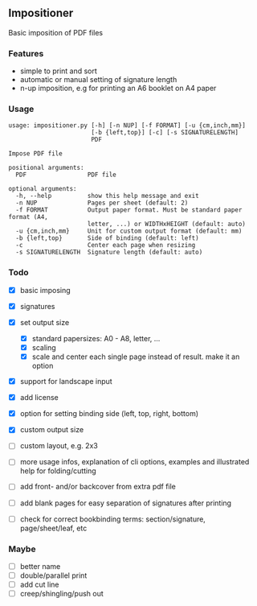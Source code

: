 ## Impositioner

Basic imposition of PDF files

### Features

- simple to print and sort
- automatic or manual setting of signature length
- n-up imposition, e.g for printing an A6 booklet on A4 paper

### Usage

```
usage: impositioner.py [-h] [-n NUP] [-f FORMAT] [-u {cm,inch,mm}]
                       [-b {left,top}] [-c] [-s SIGNATURELENGTH]
                       PDF

Impose PDF file

positional arguments:
  PDF                 PDF file

optional arguments:
  -h, --help          show this help message and exit
  -n NUP              Pages per sheet (default: 2)
  -f FORMAT           Output paper format. Must be standard paper format (A4,
                      letter, ...) or WIDTHxHEIGHT (default: auto)
  -u {cm,inch,mm}     Unit for custom output format (default: mm)
  -b {left,top}       Side of binding (default: left)
  -c                  Center each page when resizing
  -s SIGNATURELENGTH  Signature length (default: auto)
```

### Todo

- [x] basic imposing
- [x] signatures
- [x] set output size
  - [x] standard papersizes: A0 - A8, letter, ...
  - [x] scaling
  - [x] scale and center each single page instead of result. make it an option
- [x] support for landscape input
- [x] add license
- [x] option for setting binding side (left, top, right, bottom)
- [x] custom output size
- [ ] custom layout, e.g. 2x3
- [ ] more usage infos, explanation of cli options, examples and illustrated help for folding/cutting
- [ ] add front- and/or backcover from extra pdf file
- [ ] add blank pages for easy separation of signatures after printing
- [ ] check for correct bookbinding terms: section/signature, page/sheet/leaf, etc


### Maybe

- [ ] better name
- [ ] double/parallel print
- [ ] add cut line
- [ ] creep/shingling/push out
